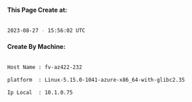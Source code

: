 
   
#### This Page Create at:

```bash

2023-08-27 - 15:56:02 UTC

```

#### Create By Machine:

```bash

Host Name : fv-az422-232

platform  : Linux-5.15.0-1041-azure-x86_64-with-glibc2.35

Ip Local  : 10.1.0.75

```


